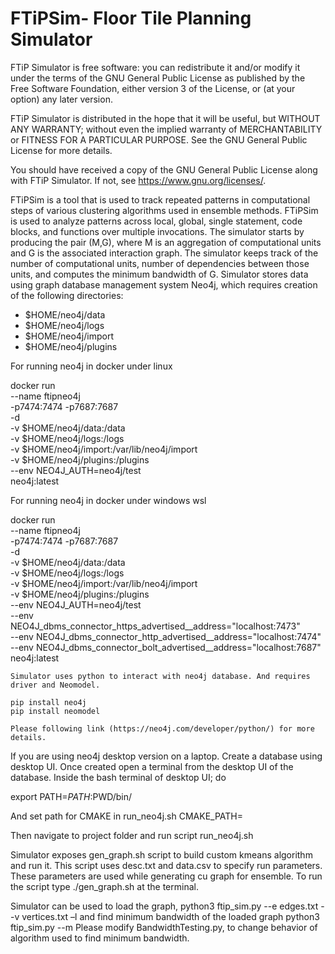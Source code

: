 # FTiPSim- Floor Tile Planning Simulator

FTiP Simulator is free software: you can redistribute it and/or modify
it under the terms of the GNU General Public License as published by
the Free Software Foundation, either version 3 of the License, or
(at your option) any later version.

FTiP Simulator is distributed in the hope that it will be useful,
but WITHOUT ANY WARRANTY; without even the implied warranty of
MERCHANTABILITY or FITNESS FOR A PARTICULAR PURPOSE.  See the
GNU General Public License for more details.

You should have received a copy of the GNU General Public License
along with FTiP Simulator.  If not, see <https://www.gnu.org/licenses/>.

FTiPSim is a tool that is used to track repeated patterns in computational steps of various clustering algorithms used in ensemble methods. FTiPSim is used to analyze patterns across local, global, single statement, code blocks, and functions over multiple invocations. The simulator starts by producing the pair (M,G), where M is an aggregation of computational units and G is the associated interaction graph. The simulator keeps track of the number of computational units, number of dependencies between those units, and computes the minimum bandwidth of G. Simulator stores data using graph database management system Neo4j, which requires creation of the following directories:

* $HOME/neo4j/data
* $HOME/neo4j/logs
* $HOME/neo4j/import
* $HOME/neo4j/plugins

For running neo4j in docker under linux

docker run \
    --name ftipneo4j \
    -p7474:7474 -p7687:7687 \
    -d \
    -v $HOME/neo4j/data:/data \
    -v $HOME/neo4j/logs:/logs \
    -v $HOME/neo4j/import:/var/lib/neo4j/import \
    -v $HOME/neo4j/plugins:/plugins \
    --env NEO4J_AUTH=neo4j/test \
    neo4j:latest

For running neo4j in docker under windows wsl

docker run \
    --name ftipneo4j \
    -p7474:7474 -p7687:7687 \
    -d \
    -v $HOME/neo4j/data:/data \
    -v $HOME/neo4j/logs:/logs \
    -v $HOME/neo4j/import:/var/lib/neo4j/import \
    -v $HOME/neo4j/plugins:/plugins \
    --env NEO4J_AUTH=neo4j/test \
	--env NEO4J_dbms_connector_https_advertised__address="localhost:7473" \
	--env NEO4J_dbms_connector_http_advertised__address="localhost:7474" \
	--env NEO4J_dbms_connector_bolt_advertised__address="localhost:7687" \
    neo4j:latest

    Simulator uses python to interact with neo4j database. And requires driver and Neomodel.

    pip install neo4j
    pip install neomodel

    Please following link (https://neo4j.com/developer/python/) for more details.

If you are using neo4j desktop version on a laptop. Create a database using desktop UI. Once created open a terminal from the desktop UI of the database.
Inside the bash terminal of desktop UI; do

export PATH=$PATH:$PWD/bin/

And set path for CMAKE in run_neo4j.sh
CMAKE_PATH=

Then navigate to project folder and run script run_neo4j.sh

Simulator exposes gen_graph.sh script to build custom kmeans algorithm and run it. This script uses desc.txt and data.csv to specify run parameters. These parameters are used while generating cu graph for ensemble.
To run the script type ./gen_graph.sh at the terminal.

Simulator can be used to load the graph,
    python3 ftip_sim.py --e edges.txt --v vertices.txt –l
and find minimum bandwidth of the loaded graph
    python3 ftip_sim.py --m
Please modify BandwidthTesting.py, to change behavior of algorithm used to find minimum bandwidth.
